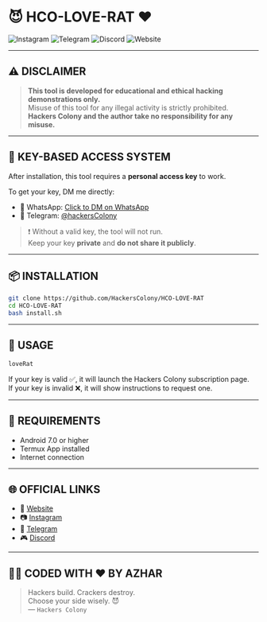 # 😈 HCO-LOVE-RAT ❤️

![Instagram](https://img.shields.io/badge/Instagram-@hackers__colony__official-red?style=for-the-badge&logo=instagram)
![Telegram](https://img.shields.io/badge/Telegram-@hackersColony-blue?style=for-the-badge&logo=telegram)
![Discord](https://img.shields.io/badge/Discord-Join%20Now-5865F2?style=for-the-badge&logo=discord)
![Website](https://img.shields.io/badge/Website-HackersColonyOfficial-black?style=for-the-badge&logo=google-chrome)

---

## ⚠️ DISCLAIMER

> **This tool is developed for educational and ethical hacking demonstrations only.**  
> Misuse of this tool for any illegal activity is strictly prohibited.  
> **Hackers Colony and the author take no responsibility for any misuse.**

---

## 🔐 KEY-BASED ACCESS SYSTEM

After installation, this tool requires a **personal access key** to work.

To get your key, DM me directly:

- 📱 WhatsApp: [Click to DM on WhatsApp](https://wa.me/918420611159)
- 💬 Telegram: [@hackersColony](https://t.me/hackersColony)

> ❗ Without a valid key, the tool will not run.  
> Keep your key **private** and **do not share it publicly**.

---

## 📦 INSTALLATION

```bash
git clone https://github.com/HackersColony/HCO-LOVE-RAT
cd HCO-LOVE-RAT
bash install.sh
```

---

## 🚀 USAGE

```bash
loveRat
```

If your key is valid ✅, it will launch the Hackers Colony subscription page.  
If your key is invalid ❌, it will show instructions to request one.

---

## 🧰 REQUIREMENTS

- Android 7.0 or higher
- Termux App installed
- Internet connection

---

## 🌐 OFFICIAL LINKS

- 🔗 [Website](https://hackerscolonyofficial.blogspot.com/?m=1)
- 📷 [Instagram](https://www.instagram.com/hackers_colony_official)
- 💬 [Telegram](https://t.me/hackersColony)
- 🎮 [Discord](https://discord.gg/Xpq9nCGD)

---

## 👨‍💻 CODED WITH ❤️ BY AZHAR

> Hackers build. Crackers destroy.  
> Choose your side wisely. 😈  
> — `Hackers Colony`
